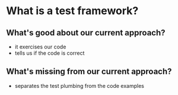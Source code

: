 # What is a test framework?

## What's good about our current approach?

- it exercises our code
- tells us if the code is correct

## What's missing from our current approach?

- separates the test plumbing from the code examples
